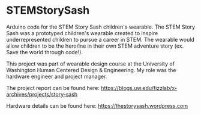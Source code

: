 # STEMStorySash

Arduino code for the STEM Story Sash children's wearable. The STEM Story Sash was a prototyped children's wearable created to inspire underrepresented children to pursue a career in STEM. The wearable would allow children to be the hero/ine in their own STEM adventure story (ex. Save the world through code!).

This project was part of wearable design course at the University of Washington Human Centered Design & Engineering. My role was the hardware engineer and project manager.

The project report can be found here:
https://blogs.uw.edu/fizzlab/x-archives/projects/story-sash

Hardware details can be found here:
https://thestorysash.wordpress.com

